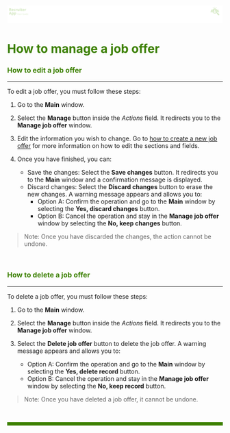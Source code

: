 ![banner](/.attachments/peque.png)


# <span style="color:#3C8000">How to manage a job offer</span>

### <span style="color:#3C8000">How to edit a job offer</span>
___

To edit a job offer, you must follow these steps:
1. Go to the **Main** window.
1. Select the **Manage** button inside the _Actions_ field. It redirects you to the **Manage job offer** window.
1. Edit the information you wish to change. Go to [how to create a new job offer](/RecruiterApp/User-Guide-RecruiterApp/How-to/How-to-create-a-job-offer.md) for more information on how to edit the sections and fields.
1. Once you have finished, you can:

    - Save the changes: Select the **Save changes** button. It redirects you to the **Main** window and a confirmation message is displayed.
    - Discard changes: Select the **Discard changes** button to erase the new changes. A warning message appears and allows you to:
      - Option A: Confirm the operation and go to the **Main** window by selecting the **Yes, discard changes** button. 
      - Option B: Cancel the operation and stay in the **Manage job offer** window by selecting the **No, keep changes** button.

>Note: Once you have discarded the changes, the action cannot be undone.

<br>

### <span style="color:#3C8000">How to delete a job offer</span>
----

To delete a job offer, you must follow these steps:
1. Go to the **Main** window.
1. Select the **Manage** button inside the _Actions_ field. It redirects you to the **Manage job offer** window.
1. Select the **Delete job offer** button to delete the job offer. A warning message appears and allows you to:

      - Option A: Confirm the operation and go to the **Main** window by selecting the **Yes, delete record** button. 
      - Option B: Cancel the operation and stay in the **Manage job offer** window by selecting the **No, keep record** button.
	
>Note: Once you have deleted a job offer, it cannot be undone.

<br>
<hr style="height:8px;background-color:#3C8000">

